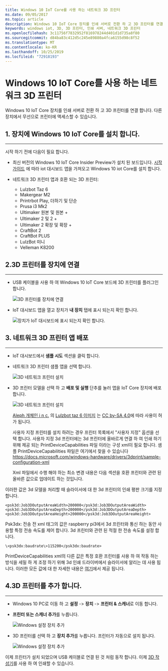 ```yaml
---
title: Windows 10 IoT Core를 사용 하는 네트워크 3D 프린터
ms.date: 09/05/2017
ms.topic: article
description: Windows 10 IoT Core 장치를 인쇄 서버로 전환 하 고 3D 프린터를 연결 하는 방법에 대해 알아봅니다.
keywords: windows iot, 3D, 3D 프린터, 인쇄 서버, 네트워크 3D 프린터
ms.openlocfilehash: 3c11756f7832952f816978244d401d1d735a8f80
ms.sourcegitcommit: d84ba83c412d5c245e89880a4fca6155d98c8f52
ms.translationtype: MT
ms.contentlocale: ko-KR
ms.lasthandoff: 10/25/2019
ms.locfileid: "72918193"
---
```

# <a name="network-3d-printer-with-windows-10-iot-core"></a>Windows 10 IoT Core를 사용 하는 네트워크 3D 프린터

Windows 10 IoT Core 장치를 인쇄 서버로 전환 하 고 3D 프린터를 연결 합니다. 다른 장치에서 무선으로 프린터에 액세스할 수 있습니다.

## <a name="1-install-windows-10-iot-core-on-your-device"></a>1. 장치에 Windows 10 IoT Core를 설치 합니다.
___
시작 하기 전에 다음이 필요 합니다.

* 최신 버전의 Windows 10 IoT Core Insider Preview가 설치 된 보드입니다. [시작 가이드](https://developer.microsoft.com/en-us/windows/iot/getstarted) 에 따라 iot 대시보드 앱을 가져오고 Windows 10 iot Core를 설치 합니다.
* 네트워크 3D 프린터 앱과 호환 되는 3D 프린터:

    * Lulzbot Taz 6
    * Makergear M2
    * Printrbot Play, 더하기 및 단순
    * Prusa i3 Mk2
    * Ultimaker 원본 및 원본 +
    * Ultimaker 2 및 2 +
    * Ultimaker 2 확장 및 확장 +
    * CraftBot 2
    * CraftBot PLUS
    * LulzBot 미니
    * Velleman K8200

## <a name="2-connect-your-3d-printer-to-your-device"></a>2.3D 프린터를 장치에 연결
___
* USB 케이블을 사용 하 여 Windows 10 IoT Core 보드에 3D 프린터를 플러그인 합니다.

    ![3D 프린터를 장치에 연결](../media/3DPrintServer/connect-3d-printer.png)

* IoT 대시보드 앱을 열고 장치가 **내 장치** 탭에 표시 되는지 확인 합니다.

    ![장치가 IoT 대시보드에 표시 되는지 확인 합니다.](../media/3DPrintServer/selectDevice.png)
    
## <a name="3-deploy-the-network-3d-printer-app"></a>3. 네트워크 3D 프린터 앱 배포
___
* IoT 대시보드에서 **샘플 시도** 섹션을 클릭 합니다.
* 네트워크 3D 프린터 샘플 앱을 선택 합니다.

   ![3D 네트워크 프린터 설치](../media/3dprintserver/dashboard-samples.png)

* 3D 프린터 모델을 선택 하 고 **배포 및 실행** 단추를 눌러 앱을 IoT Core 장치에 배포 합니다. 

    ![3D 네트워크 프린터 설치](../media/3dprintserver/dashboard-app.png)

    [Aleph 개체인 i n c.](https://www.alephobjects.com/) 의 [Lulzbot taz 6 이미지](http://devel.lulzbot.com/TAZ/Olive/photos/TAZ_6_Angle_Rock2pus_transparent.png) 는 [CC by-SA 4.0](https://creativecommons.org/licenses/by-sa/4.0/)에 따라 사용이 허가 됩니다.
    
    사용자 지정 프린터를 설치 하려는 경우 프린터 목록에서 "사용자 지정" 옵션을 선택 합니다. 사용자 지정 3d 프린터에는 3d 프린터에 올바르게 연결 하 여 인쇄 하기 위해 제공 되는 PrintDeviceCapabilities 파일 이라는 구성 xml이 필요 합니다. 샘플 PrintDeviceCapabilities 파일은 여기에서 찾을 수 있습니다 https://docs.microsoft.com/windows-hardware/drivers/3dprint/sample-configuration-xml
   
   Xml 파일에서 수행 해야 하는 최소 변경 내용은 다음 섹션을 호환 프린터와 관련 된 올바른 값으로 업데이트 하는 것입니다.

이러한 값은 3d 모델을 처리할 때 슬라이서에 대 한 3d 프린터의 인쇄 평판 크기를 지정 합니다.

    <psk3d:Job3DOutputAreaWidth>200000</psk3d:Job3DOutputAreaWidth>
    <psk3d:Job3DOutputAreaDepth>200000</psk3d:Job3DOutputAreaDepth>
    <psk3d:Job3DOutputAreaHeight>200000</psk3d:Job3DOutputAreaHeight>


Psk3dx: 전송 전 xml 태그의 값은 raspberry pi3에서 3d 프린터와 통신 하는 동안 사용할 특정 전송 속도를 제어 합니다. 3d 프린터와 관련 된 적절 한 전송 속도를 설정 합니다. 

```
\<psk3dx:baudrate\>115200</psk3dx:baudrate>
```

PrintDeviceCapabilities xml의 다른 값은 특정 호환 프린터를 사용 하 여 작동 하는 방식을 세밀 하 게 조정 하기 위해 3d 인쇄 드라이버에서 슬라이서에 알리는 데 사용 됩니다.
이러한 모든 값에 대 한 자세한 내용은 [여기](https://docs.microsoft.com/windows-hardware/drivers/3dprint/slicer-settings)에서 제공 됩니다.

    
    
## <a name="4-add-your-3d-printer"></a>4.3D 프린터를 추가 합니다.
___
* Windows 10 PC로 이동 하 고 **설정** -> **장치** -> **프린터 & 스캐너**로 이동 합니다.
* **프린터 또는 스캐너 추가**를 누릅니다.

     ![Windows 설정 장치 추가](../media/3dprintserver/add-printer.png)

* 3D 프린터를 선택 하 고 **장치 추가**를 누릅니다. 프린터가 자동으로 설치 됩니다.

     ![Windows 설정 장치 추가](../media/3dprintserver/add-device.png)

이제 프린터가 설치 되었으며 USB 케이블로 연결 된 것 처럼 동작 합니다.
이제 [3D 작성기](https://msdn.microsoft.com/windows/hardware/mt561568.aspx)를 사용 하 여 인쇄할 수 있습니다.
